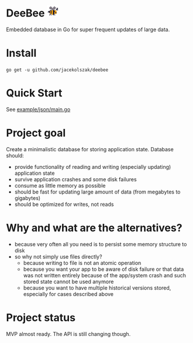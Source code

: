 # DeeBee ![DeeBee](bee.png)

Embedded database in Go for super frequent updates of large data.

# Install

`go get -u github.com/jacekolszak/deebee`

# Quick Start

See [example/json/main.go](example/json/main.go)

# Project goal

Create a minimalistic database for storing application state. Database should:

* provide functionality of reading and writing (especially updating) application state
* survive application crashes and some disk failures
* consume as little memory as possible
* should be fast for updating large amount of data (from megabytes to gigabytes)
* should be optimized for writes, not reads

# Why and what are the alternatives?

* because very often all you need is to persist some memory structure to disk
* so why not simply use files directly?
    * because writing to file is not an atomic operation
    * because you want your app to be aware of disk failure or that data was not written entirely because of the
      app/system crash and such stored state cannot be used anymore
    * because you want to have multiple historical versions stored, especially for cases described above

# Project status

MVP almost ready. The API is still changing though. 
